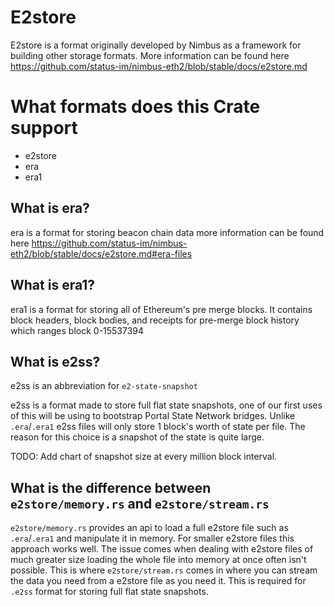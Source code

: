 # E2store

E2store is a format originally developed by Nimbus as a framework for building other storage formats. More information can be found here https://github.com/status-im/nimbus-eth2/blob/stable/docs/e2store.md


# What formats does this Crate support
- e2store
- era
- era1

## What is era?
era is a format for storing beacon chain data more information can be found here https://github.com/status-im/nimbus-eth2/blob/stable/docs/e2store.md#era-files

## What is era1?

era1 is a format for storing all of Ethereum's pre merge blocks. It contains block headers, block bodies, and receipts for pre-merge block history which ranges block 0-15537394

## What is e2ss?

e2ss is an abbreviation for `e2-state-snapshot`

e2ss is a format made to store full flat state snapshots, one of our first uses of this will be using to bootstrap Portal State Network bridges. Unlike `.era`/`.era1` e2ss files will only store 1 block's worth of state per file. The reason for this choice is a snapshot of the state is quite large.

TODO: Add chart of snapshot size at every million block interval.

## What is the difference between `e2store/memory.rs` and `e2store/stream.rs`

`e2store/memory.rs` provides an api to load a full e2store file such as `.era`/`.era1` and manipulate it in memory. For smaller e2store files this approach works well. The issue comes when dealing with e2store files of much greater size loading the whole file into memory at once often isn't possible. This is where `e2store/stream.rs` comes in where you can stream the data you need from a e2store file as you need it. This is required for `.e2ss` format for storing full flat state snapshots.
